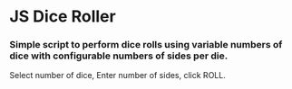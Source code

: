 # JS Dice Roller
### Simple script to perform dice rolls using variable numbers of dice with configurable numbers of sides per die.
Select number of dice, Enter number of sides, click ROLL.
